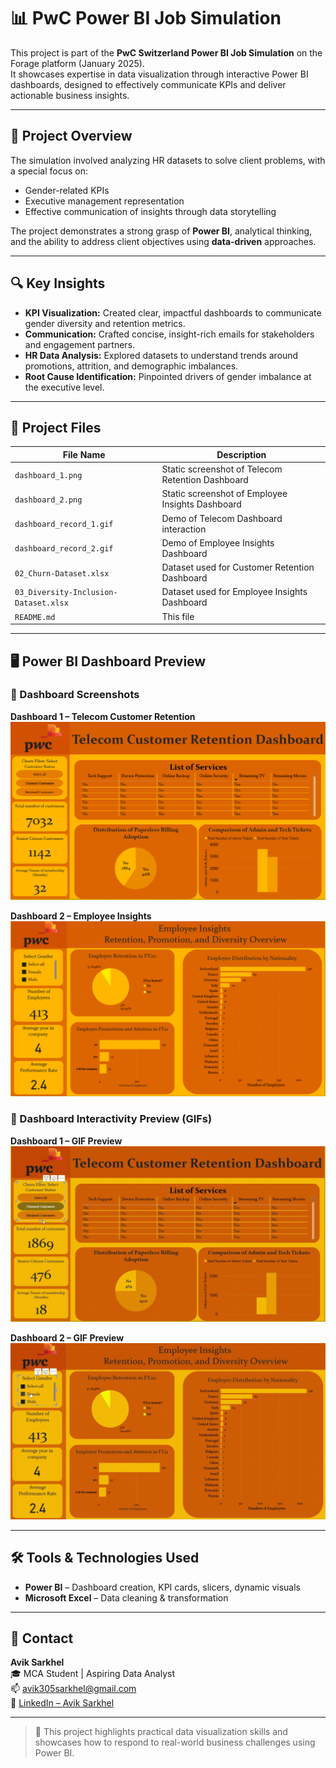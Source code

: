# 📊 PwC Power BI Job Simulation

This project is part of the **PwC Switzerland Power BI Job Simulation** on the Forage platform (January 2025).  
It showcases expertise in data visualization through interactive Power BI dashboards, designed to effectively communicate KPIs and deliver actionable business insights.

---

## 🧠 Project Overview

The simulation involved analyzing HR datasets to solve client problems, with a special focus on:

- Gender-related KPIs  
- Executive management representation  
- Effective communication of insights through data storytelling

The project demonstrates a strong grasp of **Power BI**, analytical thinking, and the ability to address client objectives using **data-driven** approaches.

---

## 🔍 Key Insights

- **KPI Visualization:** Created clear, impactful dashboards to communicate gender diversity and retention metrics.
- **Communication:** Crafted concise, insight-rich emails for stakeholders and engagement partners.
- **HR Data Analysis:** Explored datasets to understand trends around promotions, attrition, and demographic imbalances.
- **Root Cause Identification:** Pinpointed drivers of gender imbalance at the executive level.

---

## 📁 Project Files

| File Name                             | Description                                                  |
|---------------------------------------|--------------------------------------------------------------|
| `dashboard_1.png`                     | Static screenshot of Telecom Retention Dashboard             |
| `dashboard_2.png`                     | Static screenshot of Employee Insights Dashboard             |
| `dashboard_record_1.gif`              | Demo of Telecom Dashboard interaction                        |
| `dashboard_record_2.gif`              | Demo of Employee Insights Dashboard                          |
| `02_Churn-Dataset.xlsx`               | Dataset used for Customer Retention Dashboard                |
| `03_Diversity-Inclusion-Dataset.xlsx` | Dataset used for Employee Insights Dashboard                 |
| `README.md`                           | This file                                                    |

---
## 🖥️ Power BI Dashboard Preview

### 📸 Dashboard Screenshots

**Dashboard 1 – Telecom Customer Retention**  
![Dashboard 1](dashboard%201.png)

**Dashboard 2 – Employee Insights**  
![Dashboard 2](dashboard%202.png)

### 🎥 Dashboard Interactivity Preview (GIFs)

**Dashboard 1 – GIF Preview**  
![Dashboard 1 GIF](dashboard%20record%201%20.gif)

**Dashboard 2 – GIF Preview**  
![Dashboard 2 GIF](dashboard%20record%202%20.gif)

---

## 🛠️ Tools & Technologies Used

- **Power BI** – Dashboard creation, KPI cards, slicers, dynamic visuals  
- **Microsoft Excel** – Data cleaning & transformation

---

## 📧 Contact

**Avik Sarkhel**  
🎓 MCA Student | Aspiring Data Analyst  
📫 [avik305sarkhel@gmail.com](mailto:avik305sarkhel@gmail.com)  
🔗 [LinkedIn – Avik Sarkhel](https://www.linkedin.com/in/avik-sarkhel)

---

> 🚀 This project highlights practical data visualization skills and showcases how to respond to real-world business challenges using Power BI.
